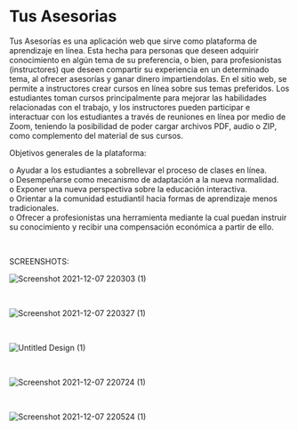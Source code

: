 # Tus Asesorias

Tus Asesorías es una aplicación web que sirve como plataforma de aprendizaje en línea. Esta hecha para personas que deseen adquirir conocimiento en algún tema de su preferencia, o bien, para profesionistas (instructores) que deseen compartir su experiencia en un determinado tema, al ofrecer asesorías y ganar dinero impartiendolas.
En el sitio web, se permite a instructores crear cursos en línea sobre sus temas preferidos. Los estudiantes toman cursos principalmente para mejorar las habilidades relacionadas con el trabajo, y los instructores pueden participar e interactuar con los estudiantes a través de reuniones en línea por medio de Zoom, teniendo la posibilidad de poder cargar archivos PDF, audio o ZIP, como complemento del material de sus cursos.

Objetivos generales de la plataforma:

o	Ayudar a los estudiantes a sobrellevar el proceso de clases en línea.<br>
o	Desempeñarse como mecanismo de adaptación a la nueva normalidad.<br>
o	Exponer una nueva perspectiva sobre la educación interactiva.<br>
o	Orientar a la comunidad estudiantil hacia formas de aprendizaje menos tradicionales.<br>
o	Ofrecer a profesionistas una herramienta mediante la cual puedan instruir su conocimiento y recibir una compensación económica a partir de ello.

<br>

SCREENSHOTS:

![Screenshot 2021-12-07 220303 (1)](https://user-images.githubusercontent.com/45349730/145152502-413e9c32-a942-48ce-91ec-e621f9343841.png)

<br>

![Screenshot 2021-12-07 220327 (1)](https://user-images.githubusercontent.com/45349730/145152564-6e074bbc-4b56-4a30-a0ef-b18b4779817c.png)

<br>

![Untitled Design  (1)](https://user-images.githubusercontent.com/45349730/145152614-61cc9eb8-d71b-4ab1-889b-f6033c99d4ba.png)

<br>

![Screenshot 2021-12-07 220724 (1)](https://user-images.githubusercontent.com/45349730/145152648-ce6e1c8e-fc28-4727-a5fc-41867fb22868.png)

<br>

![Screenshot 2021-12-07 220524 (1)](https://user-images.githubusercontent.com/45349730/145152679-c245d5a7-555c-415f-be9c-3e2ce04df92e.png)

<br>
